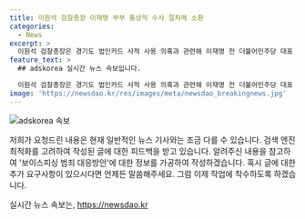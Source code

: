```yaml
---
title: 이원석 검찰총장 이재명 부부 통상적 수사 절차에 소환
categories:
  - News
excerpt: >
  이원석 검찰총장은 경기도 법인카드 사적 사용 의혹과 관련해 이재명 전 더불어민주당 대표 부부에게 소환을 통보한 것에 대해 통상적으로 하는 수사 절차라고 밝혔다. 이 총장은 8일 오전 서울 강남구 한국통신사업자연합회(KTOA)에서 보이스피싱 범죄 예방 및 대응방안 간담회에 참석하며 기자들을 만나 이같이 말했다. 앞서 수원지검 공공수사부는 경기도 법인카드를 사적으로 사용했다는 혐의를 받는 이 전 민주당 대표와 배우자에게 피의자 신분으로 출석하라고 통보했다. (종합)
feature_text: >
  ## adskorea 실시간 뉴스 속보입니다.

  이원석 검찰총장은 경기도 법인카드 사적 사용 의혹과 관련해 이재명 전 더불어민주당 대표 부부에게 소환을 통보한 것에 대해 통상적으로 하는 수사 절차라고 밝혔다. 이 총장은 8일 오전 서울 강남구 한국통신사업자연합회(KTOA)에서 보이스피싱 범죄 예방 및 대응방안 간담회에 참석하며 기자들을 만나 이같이 말했다. 앞서 수원지검 공공수사부는 경기도 법인카드를 사적으로 사용했다는 혐의를 받는 이 전 민주당 대표와 배우자에게 피의자 신분으로 출석하라고 통보했다. (종합)
image: 'https://newsdao.kr/res/images/meta/newsdao_breakingnews.jpg'
---
```


<p><img src="https://newsdao.kr/res/images/meta/newsdao_breakingnews.jpg" alt="adskorea 속보" /></p>

<p>저희가 요청드린 내용은 현재 일반적인 뉴스 기사와는 조금 다를 수 있습니다. 검색 엔진 최적화를 고려하여 작성된 글에 대한 피드백을 받고 있습니다. 알려주신 내용을 참고하여 '보이스피싱 범죄 대응방안'에 대한 정보를 가공하여 작성하겠습니다. 혹시 글에 대한 추가 요구사항이 있으시다면 언제든 말씀해주세요. 그럼 이제 작업에 착수하도록 하겠습니다.</p>
실시간 뉴스 속보는, <a href="https://newsdao.kr" rel="dofollow">https://newsdao.kr</a>


